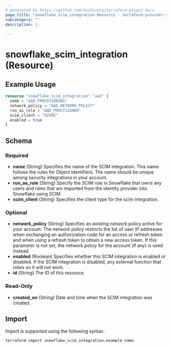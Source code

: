 ```yaml
---
# generated by https://github.com/hashicorp/terraform-plugin-docs
page_title: "snowflake_scim_integration Resource - terraform-provider-snowflake"
subcategory: ""
description: |-
  
---
```


# snowflake_scim_integration (Resource)



## Example Usage

```terraform
resource "snowflake_scim_integration" "aad" {
  name = "AAD_PROVISIONING"
  network_policy = "AAD_NETWORK_POLICY"
  run_as_role = "AAD_PROVISIONER"
  scim_client = "AZURE"
  enabled = true
}
```

<!-- schema generated by tfplugindocs -->
## Schema

### Required

- **name** (String) Specifies the name of the SCIM integration. This name follows the rules for Object Identifiers. The name should be unique among security integrations in your account.
- **run_as_role** (String) Specify the SCIM role in Snowflake that owns any users and roles that are imported from the identity provider into Snowflake using SCIM.
- **scim_client** (String) Specifies the client type for the scim integration.

### Optional

- **network_policy** (String) Specifies an existing network policy active for your account. The network policy restricts the list of user IP addresses when exchanging an authorization code for an access or refresh token and when using a refresh token to obtain a new access token. If this parameter is not set, the network policy for the account (if any) is used instead.
- **enabled** (Boolean) Specifies whether this SCIM integration is enabled or disabled. If the SCIM integration is disabled, any external function that relies on it will not work.
- **id** (String) The ID of this resource.

### Read-Only

- **created_on** (String) Date and time when the SCIM integration was created.

## Import

Import is supported using the following syntax:

```shell
terraform import snowflake_scim_integration.example name
```
